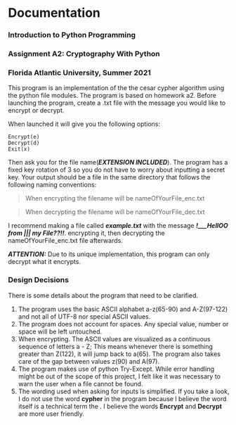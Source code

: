 # Documentation
### Introduction to Python Programming
### Assignment A2: Cryptography With Python
### Florida Atlantic University, Summer 2021

This program is an implementation of the the cesar cypher algorithm using the python file modules.
The program is based on homework a2. Before launching the program, create a .txt file with the message you would like to encrypt or decrypt.

When launched it will give you the following options:

    Encrypt(e)
    Decrypt(d)
    Exit(x)

Then ask you for the file name(***EXTENSION INCLUDED***). The program has a fixed key rotation of 3 so you do not have to worry about inputting a secret key. Your output should be a file in the same directory that follows the following naming conventions:

>When encrypting the filename will be nameOfYourFile_enc.txt

>When decrypting the filename will be nameOfYourFile_dec.txt

I recommend making a file called ***example.txt*** with the message ***!___HellOO from ||| my File??!!***. encrypting it, then decrypting the nameOfYourFile_enc.txt file afterwards. 

***ATTENTION:*** Due to its unique implementation, this program can only decrypt what it encrypts.

### Design Decisions
There is some details about the program that need to be clarified.

1. The program uses the basic ASCII alphabet a-z(65-90) and A-Z(97-122) and not all of UTF-8 nor special ASCII values. 
2. The program does not account for spaces. Any special value, number or space will be left untouched.
3. When encrypting. The ASCII values are visualized as a continuous sequence of letters a - Z; This means whenever there is something greater than Z(122), it will jump back to a(65). The program also takes care of the gap between values z(90) and A(97).
4. The program makes use of python Try-Except. While error handling might be out of the scope of this project, I felt like it was necessary to warn the user when a file cannot be found.
5. The wording used when asking for inputs is simplified. If you take a look, I do not use the word **cypher** in the program because I believe the word itself is a technical term the . I believe the words **Encrypt** and **Decrypt** are more user friendly.